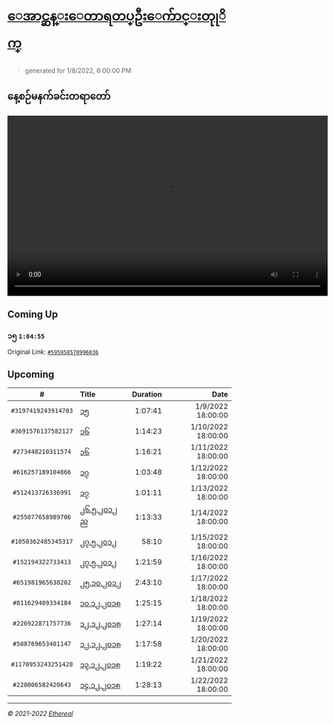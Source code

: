 # [ေအာင္ဆန္းေတာရတပ္ဦးေက်ာင္းတုုိက္](https://www.facebook.com/655653464834259)

> generated for 1/8/2022, 6:00:00 PM

## နေ့စဉ်မနက်ခင်းတရာတော်

<video type="video/mp4" src="https://storage.googleapis.com/mogok-aungsan.appspot.com/public/dhamma/videos/output.mp4" width="720" height="405" preload="auto" controls></video>

## Coming Up

### ၁၅ `1:04:55`

Original Link: [`#595958570996036`](https://www.facebook.com/655653464834259/videos/595958570996036)

## Upcoming

| # | Title | Duration | Date |
|:-----:|:------|---------:|-------------:|
| `#3197419243914703` | [၁၅](https://www.facebook.com/655653464834259/videos/3197419243914703) | 1:07:41 | 1/9/2022 18:00:00 |
| `#3691576137582127` | [၁၆](https://www.facebook.com/655653464834259/videos/3691576137582127) | 1:14:23 | 1/10/2022 18:00:00 |
| `#273448210311574` | [၁၆](https://www.facebook.com/655653464834259/videos/273448210311574) | 1:16:21 | 1/11/2022 18:00:00 |
| `#616257189104866` | [၁၇](https://www.facebook.com/655653464834259/videos/616257189104866) | 1:03:48 | 1/12/2022 18:00:00 |
| `#512413726336991` | [၁၇](https://www.facebook.com/655653464834259/videos/512413726336991) | 1:01:11 | 1/13/2022 18:00:00 |
| `#255077658989706` | [၂၆.၅.၂၀၁၂ ည](https://www.facebook.com/655653464834259/videos/255077658989706) | 1:13:33 | 1/14/2022 18:00:00 |
| `#1050362485345317` | [၂၇.၅.၂၀၁၂](https://www.facebook.com/655653464834259/videos/1050362485345317) | 58:10 | 1/15/2022 18:00:00 |
| `#152194322733413` | [၂၇.၅.၂၀၁၂](https://www.facebook.com/655653464834259/videos/152194322733413) | 1:21:59 | 1/16/2022 18:00:00 |
| `#651981965638202` | [၂၅.၁၀.၂၀၁၂](https://www.facebook.com/655653464834259/videos/651981965638202) | 2:43:10 | 1/17/2022 18:00:00 |
| `#811629409334184` | [၁၀.၁၂.၂၀၁၈](https://www.facebook.com/655653464834259/videos/811629409334184) | 1:25:15 | 1/18/2022 18:00:00 |
| `#226922871757736` | [၁၂.၁၂.၂၀၁၈](https://www.facebook.com/655653464834259/videos/226922871757736) | 1:27:14 | 1/19/2022 18:00:00 |
| `#508769653401147` | [၁၂.၁၂.၂၀၁၈](https://www.facebook.com/655653464834259/videos/508769653401147) | 1:17:58 | 1/20/2022 18:00:00 |
| `#1170953243251428` | [၁၃.၁၂.၂၀၁၈](https://www.facebook.com/655653464834259/videos/1170953243251428) | 1:19:22 | 1/21/2022 18:00:00 |
| `#220006582420643` | [၁၄.၁၂.၂၀၁၈](https://www.facebook.com/655653464834259/videos/220006582420643) | 1:28:13 | 1/22/2022 18:00:00 |

---

_&copy; 2021-2022 [Ethereal](https://github.com/etherealtech)_